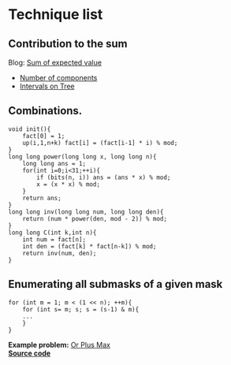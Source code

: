 # Technique list  
## Contribution to the sum  
Blog: [Sum of expected value](https://codeforces.com/blog/entry/62690)  
- [Number of components](https://codeforces.com/contest/1151/problem/E)  
- [Intervals on Tree](https://atcoder.jp/contests/abc173/tasks/abc173_f)  

## Combinations.  
```
void init(){
	fact[0] = 1;
	up(i,1,n+k) fact[i] = (fact[i-1] * i) % mod;
}
long long power(long long x, long long n){
	long long ans = 1;
	for(int i=0;i<31;++i){
		if (bits(n, i)) ans = (ans * x) % mod;
		x = (x * x) % mod;
	}
	return ans;
}
long long inv(long long num, long long den){
	return (num * power(den, mod - 2)) % mod;
}
long long C(int k,int n){
	int num = fact[n];
	int den = (fact[k] * fact[n-k]) % mod;
	return inv(num, den);
}
```  
## Enumerating all submasks of a given mask  
```
for (int m = 1; m < (1 << n); ++m){
	for (int s= m; s; s = (s-1) & m){
	...
	}
}
```  
**Example problem:** [Or Plus Max](https://atcoder.jp/contests/arc100/tasks/arc100_c)  
[**Source code**](../Atcoder/ARC100E.cpp)  


